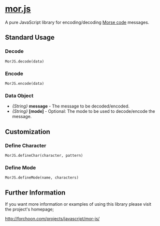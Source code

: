 # [mor.js](http://forchoon.com/projects/javascript/mor-js/)

A pure JavaScript library for encoding/decoding
[Morse code](http://en.wikipedia.org/wiki/Morse_code) messages.

## Standard Usage

### Decode

```
MorJS.decode(data)
```

### Encode

```
MorJS.encode(data)
```

### Data Object

* *{String}* **message** - The message to be decoded/encoded.
* *{String}* **[mode]** - Optional: The mode to be used to decode/encode the
  message.

## Customization

### Define Character

```
MorJS.defineChar(character, pattern)
```

### Define Mode

```
MorJS.defineMode(name, characters)
```

## Further Information

If you want more information or examples of using this library please visit the
project's homepage;

<http://forchoon.com/projects/javascript/mor-js/>